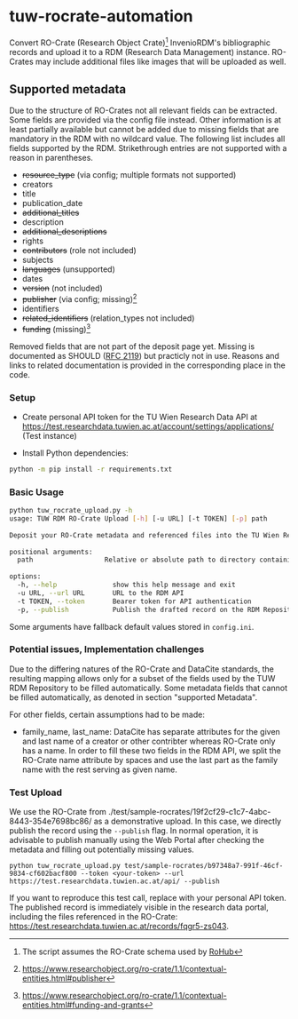 # tuw-rocrate-automation

Convert RO-Crate (Research Object Crate)[^1] InvenioRDM's bibliographic records and upload it to a RDM (Research Data Management) instance. RO-Crates may include additional files like images that will be uploaded as well.

## Supported metadata
Due to the structure of RO-Crates not all relevant fields can be extracted. Some fields are provided via the config file instead. Other information is at least partially available but cannot be added due to missing fields that are mandatory in the RDM with no wildcard value. The following list includes all fields supported by the RDM. Strikethrough entries are not supported with a reason in parentheses. 

* ~~resource_type~~ (via config; multiple formats not supported)
* creators
* title
* publication_date
* ~~additional_titles~~
* description
* ~~additional_descriptions~~
* rights
* ~~contributors~~ (role not included)
* subjects
* ~~languages~~ (unsupported)
* dates
* ~~version~~ (not included)
* ~~publisher~~ (via config; missing)[^2]
* identifiers
* ~~related_identifiers~~ (relation_types not included)
* ~~funding~~ (missing)[^3]

Removed fields that are not part of the deposit page yet. Missing is documented as SHOULD ([RFC 2119](https://tools.ietf.org/html/rfc2119)) but practicly not in use. Reasons and links to related documentation is provided in the corresponding place in the code.


### Setup

- Create personal API token for the TU Wien Research Data API at https://test.researchdata.tuwien.ac.at/account/settings/applications/ (Test instance)

- Install Python dependencies:
```sh
python -m pip install -r requirements.txt
```

### Basic Usage
```sh
python tuw_rocrate_upload.py -h
usage: TUW RDM RO-Crate Upload [-h] [-u URL] [-t TOKEN] [-p] path                                                                                     
                                                                                                                                                      
Deposit your RO-Crate metadata and referenced files into the TU Wien Research Data Repository.                                                                                  
                                                                                                                                                      
positional arguments:                                                                                                                                 
  path                  Relative or absolute path to directory containing ro-crate.metadata.json file. Referenced files must be in the same directory.
                                                                                                                                                      
options:                                                                                                                                              
  -h, --help              show this help message and exit                                                                                               
  -u URL, --url URL       URL to the RDM API                                                                                                            
  -t TOKEN, --token       Bearer token for API authentication                                                                                           
  -p, --publish           Publish the drafted record on the RDM Repository
  ```

Some arguments have fallback default values stored in `config.ini`.

### Potential issues, Implementation challenges

Due to the differing natures of the RO-Crate and DataCite standards, the resulting mapping allows only for a subset of the fields used by the TUW RDM Repository to be filled automatically.
Some metadata fields that cannot be filled automatically, as denoted in section "supported Metadata".


For other fields, certain assumptions had to be made:
- family_name, last_name: DataCite has separate attributes for the given and last name of a creator or other contribter whereas RO-Crate only has a name. In order to fill these two fields in the RDM API, we split the RO-Crate name attribute by spaces and use the last part as the family name with the rest serving as given name.

### Test Upload

We use the RO-Crate from ./test/sample-rocrates/19f2cf29-c1c7-4abc-8443-354e7698bc86/ as a demonstrative upload.
In this case, we directly publish the record using the `--publish` flag. In normal operation, it is advisable to publish manually using the Web Portal after checking the metadata and filling out potentially missing values.
```shell
python tuw_rocrate_upload.py test/sample-rocrates/b97348a7-991f-46cf-9834-cf602bacf800 --token <your-token> --url https://test.researchdata.tuwien.ac.at/api/ --publish
```
If you want to reproduce this test call, replace <your-token> with your personal API token.
The published record is immediately visible in the research data portal, including the files referenced in the RO-Crate: https://test.researchdata.tuwien.ac.at/records/fqgr5-zs043.


[^1]: The script assumes the RO-Crate schema used by [RoHub](https://reliance.rohub.org/)
[^2]: https://www.researchobject.org/ro-crate/1.1/contextual-entities.html#publisher
[^3]: https://www.researchobject.org/ro-crate/1.1/contextual-entities.html#funding-and-grants
